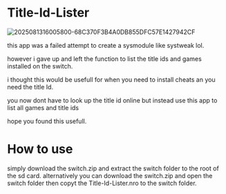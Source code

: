 # Title-Id-Lister

![2025081316005800-68C370F3B4A0DB855DFC57E1427942CF](https://github.com/user-attachments/assets/8d65dc8d-2731-48de-982d-2e3163a3fe79)


this app was a failed attempt to create a sysmodule like systweak lol. 

however i gave up and left the function to list the title ids and games installed on the switch. 

i thought this would be usefull for when you need to install cheats an you need the title Id. 

you now dont have to look up the title id online but instead use this app to list all games and title ids 

hope you found this usefull. 

# How to use

simply download the switch.zip and extract the switch folder to the root of the sd card. 
alternatively you can download the switch.zip and open the switch folder then copyt the Title-Id-Lister.nro to the switch folder. 
